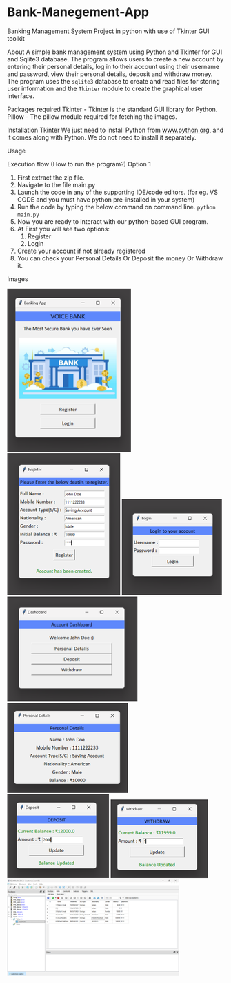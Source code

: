 # Bank-Manegement-App

Banking Management System
Project in python with use of Tkinter GUI toolkit

About
A simple bank management system using Python and Tkinter for GUI and Sqlite3 database. The program allows users to create a new account by entering their personal details, log in to their account using their username and password, view their personal details, deposit and withdraw money. The program uses the `sqlite3` database to create and read files for storing user information and the `Tkinter` module to create the graphical user interface.

Packages required
Tkinter - Tkinter is the standard GUI library for Python.
Pillow - The pillow module required for fetching the images.

Installation
Tkinter
We just need to install Python from www.python.org, and it comes along with Python.
We do not need to install it separately.

Usage

Execution flow (How to run the program?)
Option 1

1. First extract the zip file.
2. Navigate to the file main.py
3. Launch the code in any of the supporting IDE/code editors. (for eg. VS CODE and you must have python pre-installed in your system)
4. Run the code by typing the below command on command line.
   `python main.py`
5. Now you are ready to interact with our python-based GUI program.
6. At First you will see two options:
   1. Register
   2. Login
7. Create your account if not already registered
8. You can check your Personal Details Or Deposit the money Or Withdraw it.

Images

<img width="287" alt="1" src="./Preview/1.png">

<img width="262" alt="2" src="./Preview/2.png">

<img width="232" alt="3" src="./Preview/3.png">

<img width="302" alt="4" src="./Preview/4.png">

<img width="280" alt="5" src="./Preview/5.png">

<img width="236" alt="6" src="./Preview/6.png">

<img width="226" alt="7" src="./Preview/7.png">

<img width="398" alt="8" src="./Preview/8.png">
